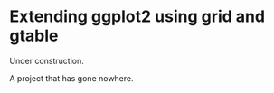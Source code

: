 # Extending ggplot2 using grid and gtable    

Under construction.

A project that has gone nowhere.

